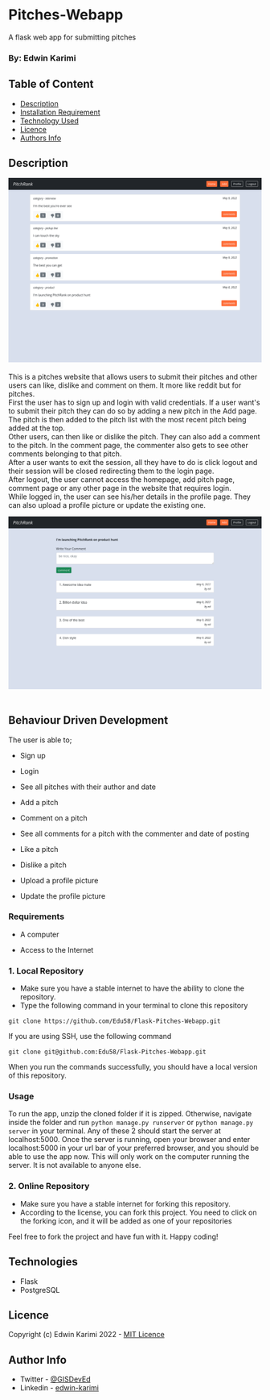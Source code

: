# Pitches-Webapp

A flask web app for submitting pitches

### By: Edwin Karimi

## Table of Content

- [Description](#description)
- [Installation Requirement](#usage)
- [Technology Used](#technologies)
- [Licence](#licence)
- [Authors Info](#author-info)

## Description

![Home](app/static/screenshots/p-home.png)
<br>
<br>
This is a pitches website that allows users to submit their pitches and other users can like, dislike and comment on
them. It more like reddit but for pitches. <br>
First the user has to sign up and login with valid credentials. If a user want's to submit their pitch they can do so by
adding a new pitch in the Add page. The pitch is then added to the pitch list with the most recent pitch being added at
the top. <br> Other users, can then like or dislike the pitch. They can also add a comment to the pitch. In the comment
page, the commenter also gets to see other comments belonging to that pitch. <br>
After a user wants to exit the session, all they have to do is click logout and their session will be closed redirecting
them to the login page.<br>
After logout, the user cannot access the homepage, add pitch page, comment page or any other page in the website that
requires login.<br>
While logged in, the user can see his/her details in the profile page. They can also upload a profile picture or update
the existing one.

![Home](app/static/screenshots/p-comment.png)
<br>
<br>

## Behaviour Driven Development

The user is able to;

- Sign up

- Login

- See all pitches with their author and date
- Add a pitch
- Comment on a pitch
- See all comments for a pitch with the commenter and date of posting
- Like a pitch
- Dislike a pitch
- Upload a profile picture
- Update the profile picture

### Requirements

- A computer

- Access to the Internet

### 1. Local Repository

- Make sure you have a stable internet to have the ability to clone the repository.
- Type the following command in your terminal to clone this repository

```
git clone https://github.com/Edu58/Flask-Pitches-Webapp.git
```

If you are using SSH, use the following command

```
git clone git@github.com:Edu58/Flask-Pitches-Webapp.git
```

When you run the commands successfully, you should have a local version of this repository.

### Usage

To run the app, unzip the cloned folder if it is zipped. Otherwise, navigate inside the folder and
run ```python manage.py runserver``` or ```python manage.py server``` in your terminal. Any of these 2 should start the
server at
localhost:5000. Once the server is running, open your browser and enter localhost:5000 in your url bar of your
preferred browser, and you should be able to use the app now. This will only work on the computer running the server. It
is not available to anyone else.

### 2. Online Repository

- Make sure you have a stable internet for forking this repository.
- According to the license, you can fork this project. You need to click on the forking icon, and it will be added as
  one
  of your repositories

Feel free to fork the project and have fun with it. Happy coding!

## Technologies

- Flask
- PostgreSQL

## Licence

Copyright (c) Edwin Karimi 2022 - [MIT Licence](LICENSE)

## Author Info

- Twitter - [@GISDevEd](https://twitter.com/GISDevEd)
- Linkedin - [edwin-karimi](https://www.linkedin.com/in/edwin-karimi/)
